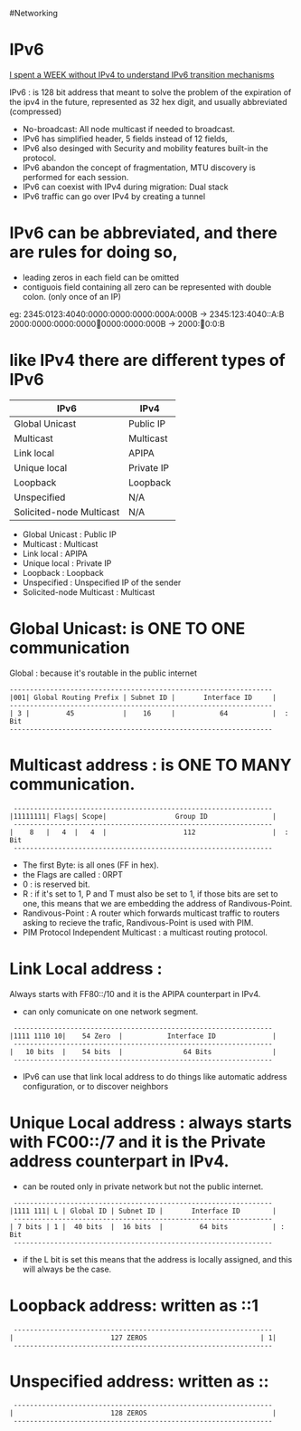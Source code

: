 #Networking 
# IPv6

[I spent a WEEK without IPv4 to understand IPv6 transition mechanisms](https://youtu.be/e-oLBOL0rDE)


IPv6 : is 128 bit address that meant to solve the problem of the expiration of the ipv4 in the future, represented as 32 hex digit, and usually abbreviated (compressed)
+ No-broadcast: All node multicast if needed to broadcast.
+ IPv6 has simplified header, 5 fields instead of 12 fields, 
+ IPv6 also desinged with Security and mobility features built-in the protocol.
+ IPv6 abandon the concept of fragmentation, MTU discovery is performed for each session.
+ IPv6 can coexist with IPv4 during migration: Dual stack
+ IPv6 traffic can go over IPv4 by creating a tunnel

# IPv6 can be abbreviated, and there are rules for doing so, 
- leading zeros in each field can be omitted 
- contiguois field containing all zero can be represented with double colon. (only once of an IP) 

eg: 
2345:0123:4040:0000:0000:0000:000A:000B -> 2345:123:4040::A:B
2000:0000:0000:0000:1234:0000:0000:000B -> 2000::1234:0:0:B

# like IPv4 there are different types of IPv6

|       IPv6               |    IPv4       |
|--------------------------|---------------|
| Global Unicast           |  Public IP    |
| Multicast                |  Multicast    |
| Link local               |  APIPA        |
| Unique local             |  Private IP   |
| Loopback                 |  Loopback     |
| Unspecified              |      N/A      |
| Solicited-node Multicast |      N/A      |



- Global Unicast           : Public IP 
- Multicast                : Multicast  
- Link local               : APIPA      
- Unique local             : Private IP 
- Loopback                 : Loopback   
- Unspecified              : Unspecified IP of the sender
- Solicited-node Multicast : Multicast          

# Global Unicast: is ONE TO ONE communication
Global : because it's routable in the public internet
```
-----------------------------------------------------------------
|001| Global Routing Prefix | Subnet ID |       Interface ID     |
-----------------------------------------------------------------
| 3 |         45            |    16     |           64           |  :  Bit
-----------------------------------------------------------------
```

# Multicast address : is ONE TO MANY communication.
```
 ----------------------------------------------------------------
|11111111| Flags| Scope|                 Group ID                |
 ----------------------------------------------------------------
|    8   |   4  |   4  |                   112                   |  :  Bit
 ----------------------------------------------------------------
```
- The first Byte: is all ones (FF in hex).   
- the Flags are called : 0RPT
- 0 : is reserved bit.
- R : if it's set to 1, P and T must also be set to 1, if those bits are set to one, this means that we are embedding the address of Randivous-Point.
- Randivous-Point : A router which forwards multicast traffic to routers asking to recieve the trafic, Randivous-Point is used with PIM.  
- PIM Protocol Independent Multicast : a multicast routing protocol.

# Link Local address : 
Always starts with FF80::/10 and it is the APIPA counterpart in IPv4.
- can only comunicate on one network segment.
```
 ----------------------------------------------------------------
|1111 1110 10|    54 Zero  |           Interface ID              |
 ----------------------------------------------------------------
|   10 bits  |    54 bits  |               64 Bits               |
 ----------------------------------------------------------------
```
- IPv6 can use that link local address to do things like automatic address configuration, or to discover neighbors

# Unique Local address : always starts with FC00::/7 and it is the Private address counterpart in IPv4.
- can be routed only in private network but not the public internet.
```
 ----------------------------------------------------------------
|1111 111| L | Global ID | Subnet ID |       Interface ID        |
 ----------------------------------------------------------------
| 7 bits | 1 |  40 bits  |  16 bits  |         64 bits           | : Bit
 ----------------------------------------------------------------
```
- if the L bit is set this means that the address is locally assigned, and this will always be the case. 

# Loopback address: written as ::1
```
 ----------------------------------------------------------------
|                        127 ZEROS                            | 1|
 ----------------------------------------------------------------
```

# Unspecified address: written as ::
```
 ----------------------------------------------------------------
|                        128 ZEROS                               |
 ----------------------------------------------------------------
```
